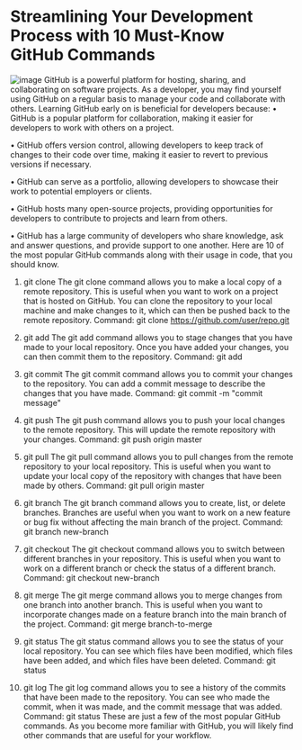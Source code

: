 # Streamlining Your Development Process with 10 Must-Know GitHub Commands

![image](https://user-images.githubusercontent.com/95959167/218810704-bb3a993b-893e-4a7b-808b-3ce7273f09b2.png)
GitHub is a powerful platform for hosting, sharing, and collaborating on software projects. As a developer, you may find yourself using GitHub on a regular basis to manage your code and collaborate with others. Learning GitHub early on is beneficial for developers because:
•	GitHub is a popular platform for collaboration, making it easier for developers to work with others on a project.

•	GitHub offers version control, allowing developers to keep track of changes to their code over time, making it easier to revert to previous versions if necessary.

•	GitHub can serve as a portfolio, allowing developers to showcase their work to potential employers or clients.

•	GitHub hosts many open-source projects, providing opportunities for developers to contribute to projects and learn from others.

•	GitHub has a large community of developers who share knowledge, ask and answer questions, and provide support to one another. 
Here are 10 of the most popular GitHub commands along with their usage in code, that you should know.

1.	git clone
The git clone command allows you to make a local copy of a remote repository. This is useful when you want to work on a project that is hosted on GitHub. You can clone the repository to your local machine and make changes to it, which can then be pushed back to the remote repository.
Command: git clone https://github.com/user/repo.git
2.	git add
The git add command allows you to stage changes that you have made to your local repository. Once you have added your changes, you can then commit them to the repository.
	Command: git add 
3.	git commit
The git commit command allows you to commit your changes to the repository. You can add a commit message to describe the changes that you have made.
	Command: git commit -m "commit message"
4.	git push
The git push command allows you to push your local changes to the remote repository. This will update the remote repository with your changes.
	Command: git push origin master

5.	git pull
The git pull command allows you to pull changes from the remote repository to your local repository. This is useful when you want to update your local copy of the repository with changes that have been made by others.
	Command: git pull origin master
6.	git branch
The git branch command allows you to create, list, or delete branches. Branches are useful when you want to work on a new feature or bug fix without affecting the main branch of the project.
	Command: git branch new-branch
7.	git checkout
The git checkout command allows you to switch between different branches in your repository. This is useful when you want to work on a different branch or check the status of a different branch.
	Command: git checkout new-branch
8.	git merge
The git merge command allows you to merge changes from one branch into another branch. This is useful when you want to incorporate changes made on a feature branch into the main branch of the project.
	Command: git merge branch-to-merge
9.	git status
The git status command allows you to see the status of your local repository. You can see which files have been modified, which files have been added, and which files have been deleted.
	Command: git status
10.	git log
The git log command allows you to see a history of the commits that have been made to the repository. You can see who made the commit, when it was made, and the commit message that was added.
	Command: git status
These are just a few of the most popular GitHub commands. As you become more familiar with GitHub, you will likely find other commands that are useful for your workflow.




